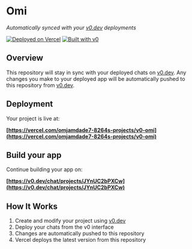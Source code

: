 # Omi 

*Automatically synced with your [v0.dev](https://v0.dev) deployments*

[![Deployed on Vercel](https://img.shields.io/badge/Deployed%20on-Vercel-black?style=for-the-badge&logo=vercel)](https://vercel.com/omjamdade7-8264s-projects/v0-omi)
[![Built with v0](https://img.shields.io/badge/Built%20with-v0.dev-black?style=for-the-badge)](https://v0.dev/chat/projects/JYnUC2bPXCw)

## Overview

This repository will stay in sync with your deployed chats on [v0.dev](https://v0.dev).
Any changes you make to your deployed app will be automatically pushed to this repository from [v0.dev](https://v0.dev).

## Deployment

Your project is live at:

**[https://vercel.com/omjamdade7-8264s-projects/v0-omi](https://vercel.com/omjamdade7-8264s-projects/v0-omi)**

## Build your app

Continue building your app on:

**[https://v0.dev/chat/projects/JYnUC2bPXCw](https://v0.dev/chat/projects/JYnUC2bPXCw)**

## How It Works

1. Create and modify your project using [v0.dev](https://v0.dev)
2. Deploy your chats from the v0 interface
3. Changes are automatically pushed to this repository
4. Vercel deploys the latest version from this repository